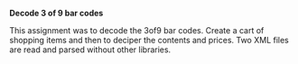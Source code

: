 **Decode 3 of 9 bar codes**

This assignment was to decode the 3of9 bar codes.
Create a cart of shopping items and then to deciper the contents and prices.
Two XML files are read and parsed without other libraries.
